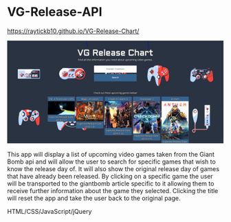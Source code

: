 # VG-Release-API

https://raytickb10.github.io/VG-Release-Chart/

![VG Release Screen Shot](https://github.com/raytickb10/VG-Release-Chart/blob/master/VG_Schedule_ScreenShot.JPG?raw=true "Optional Title")

This app will display a list of upcoming video games taken from the Giant Bomb api and will allow the user to search for specific games that wish to know the release day of. It will also show the original release day of games that have already been released. By clicking on a specific game the user will be transported to the giantbomb article specific to it allowing them to receive further information about the game they selected. Clicking the title will reset the app and take the user back to the original page.

HTML/CSS/JavaScript/jQuery
